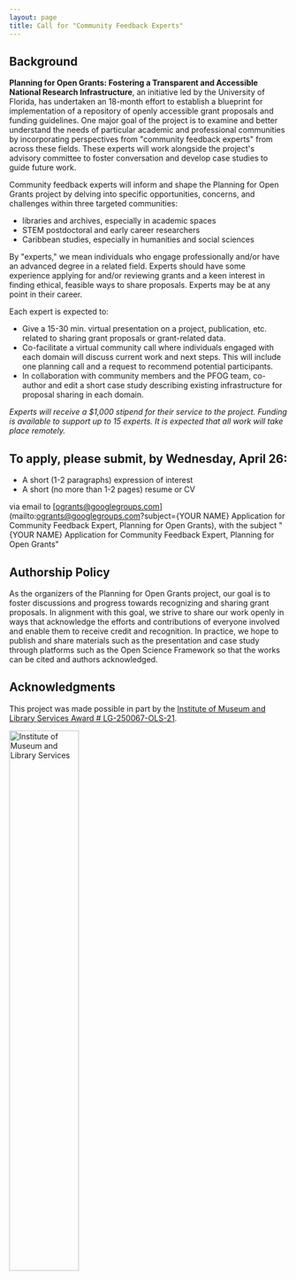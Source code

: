 ```yaml
---
layout: page
title: Call for "Community Feedback Experts"
---
```


## Background

**Planning for Open Grants: Fostering a Transparent and Accessible National Research Infrastructure**, an initiative led by the University of Florida, has undertaken an 18-month effort to establish a blueprint for implementation of a repository of openly accessible grant proposals and funding guidelines. One major goal of the project is to examine and better understand the needs of particular academic and professional communities by incorporating perspectives from "community feedback experts" from across these fields. These experts will work alongside the project's advisory committee to foster conversation and develop case studies to guide future work.

Community feedback experts will inform and shape the Planning for Open Grants project by delving into specific opportunities, concerns, and challenges within three targeted communities: 

* libraries and archives, especially in academic spaces
* STEM postdoctoral and early career researchers
* Caribbean studies, especially in humanities and social sciences

By "experts," we mean individuals who engage professionally and/or have an advanced degree in a related field. Experts should have some experience applying for and/or reviewing grants and a keen interest in finding ethical, feasible ways to share proposals. Experts may be at any point in their career.

Each expert is expected to:

* Give a 15-30 min. virtual presentation on a project, publication, etc. related to sharing grant proposals or grant-related data.
* Co-facilitate a virtual community call where individuals engaged with each domain will discuss current work and next steps. This will include one planning call and a request to recommend potential participants.
* In collaboration with community members and the PFOG team, co-author and edit a short case study describing existing infrastructure for proposal sharing in each domain.

_Experts will receive a $1,000 stipend for their service to the project. Funding is available to support up to 15 experts. It is expected that all work will take place remotely._

## To apply, please submit, by **Wednesday, April 26**:

* A short (1-2 paragraphs) expression of interest
* A short (no more than 1-2 pages) resume or CV

via email to [ogrants@googlegroups.com](mailto:ogrants@googlegroups.com?subject={YOUR NAME} Application for Community Feedback Expert, Planning for Open Grants), with the subject "{YOUR NAME} Application for Community Feedback Expert, Planning for Open Grants"

## Authorship Policy
As the organizers of the Planning for Open Grants project, our goal is to foster discussions and progress towards recognizing and sharing grant proposals. In alignment with this goal, we strive to share our work openly in ways that acknowledge the efforts and contributions of everyone involved and enable them to receive credit and recognition. In practice, we hope to publish and share materials such as the presentation and case study through platforms such as the Open Science Framework so that the works can be cited and authors acknowledged.

## Acknowledgments

This project was made possible in part by the [Institute of Museum and Library Services Award # LG-250067-OLS-21](https://www.imls.gov/grants/awarded/lg-250067-ols-21). 

<img src = "assets/imls_logo_black.jpg" width = "50%" alt = "Institute of Museum and Library Services">
